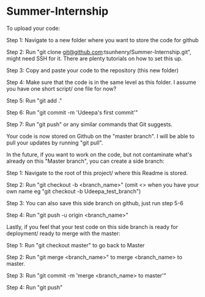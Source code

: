 # Summer-Internship

To upload your code:

Step 1: Navigate to a new folder where you want to store the code for github

Step 2: Run "git clone git@github.com:tsunhenry/Summer-Internship.git", might need SSH for it. There are plenty tutorials on how to set this up.

Step 3: Copy and paste your code to the repository (this new folder)

Step 4: Make sure that the code is in the same level as this folder. I assume you have one short script/ one file for now?

Step 5: Run "git add ."

Step 6: Run "git commit -m 'Udeepa's first commit'"

Step 7: Run "git push" or any similar commands that Git suggests.

Your code is now stored on Github on the "master branch". I will be able to pull your updates by running "git pull".

In the future, if you want to work on the code, but not contaminate what's already on this "Master branch", you can create a side branch:

Step 1: Navigate to the root of this project/ where this Readme is stored.

Step 2: Run "git checkout -b <branch_name>" (omit <> when you have your own name eg "git checkout -b Udeepa_test_branch")

Step 3: You can also save this side branch on github, just run step 5-6

Step 4: Run "git push -u origin <branch_name>"

Lastly, if you feel that your test code on this side branch is ready for deployment/ ready to merge with the master:

Step 1: Run "git checkout master" to go back to Master

Step 2: Run "git merge <branch_name>" to merge <branch_name> to master.

Step 3: Run "git commit -m 'merge <branch_name> to master'"

Step 4: Run "git push"

